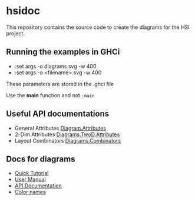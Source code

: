 # hsidoc

This repository contains the source code to create the diagrams for the HSI project.

## Running the examples in GHCi

* :set args -o diagrams.svg -w 400
* :set args -o \<filename\>.svg -w 400

These parameters are stored in the .ghci file

Use the **main** function and not `:main`

## Useful API documentations

* General Attributes [Diagram.Attributes](https://diagrams.github.io/haddock/diagrams-lib/Diagrams-Attributes.html)
* 2-Dim Attributes [Diagrams.TwoD.Attributes](https://diagrams.github.io/haddock/diagrams-lib/Diagrams-TwoD-Attributes.html)
* Layout Combinators [Diagrams.Combinators](https://diagrams.github.io/haddock/diagrams-lib/Diagrams-Combinators.html)

## Docs for diagrams

* [Quick Tutorial](https://diagrams.github.io/doc/quickstart.html)
* [User Manual](https://diagrams.github.io/doc/manual.html)
* [API Documentation](https://diagrams.github.io/haddock/index.html)
* [Color names](https://hackage.haskell.org/package/colour-2.3.6/docs/Data-Colour-Names.html)
